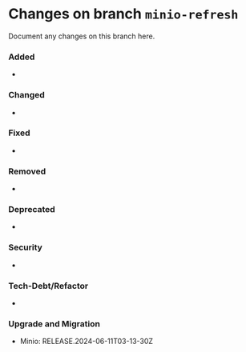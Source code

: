 # Changes on branch `minio-refresh`
Document any changes on this branch here.
### Added
- 

### Changed
- 

### Fixed
- 

### Removed
- 

### Deprecated
- 

### Security
- 

### Tech-Debt/Refactor
- 

### Upgrade and Migration
- Minio: RELEASE.2024-06-11T03-13-30Z 

